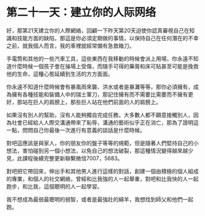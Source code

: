 # 第二十一天：建立你的人际网络

好，那第21天建立你的人際網絡，回顧一下昨天第20天迫使你認真審視自己在知識和技能方面的缺陷，那這是你必須定期做的事情，以保持自己在任何潛在的不幸之前，就我個人而言，我的車裡就經常備有急救箱刀。

手電筒和其他的一些汽車工具，這些東西在我移動的時候會派上用場，你永遠不知道什麼時候一個孩子會在操場上受傷，而隨手可得的藥膏和床可貼甚至可能是挽救他的生命，這種心態延續到生活的方方面面。

你永遠不知道什麼時候會有暴風雨來襲、洪水或者是暴灘等等，那你必須擁有，成為擁有各種技能和裝備人中的瑞士軍刀，那記住擁有而不需要比需要而不擁有更好，那站在巨人的肩膀上，那些巨人站在他們前面的人的肩膀上。

如果沒有別人的幫助，沒有人能夠獨自完成任務，大多數人都不願意接觸別人，因為社會已經給人人際交溝通帶來了恥辱，溝通的藝術似乎正在消亡，那為了證明這一點，問問自己你最後一次進行有意義的談話是什麼時候。

對吧這應該是與家人，你的朋友你的盤子等等的規範，但是隨著人們堅持自己的小想法，害怕碰到另一個小想法，以免自己的想法破裂，那這種情況變得越來越少見，此課程後續完整更新聯繫微信7007，5683。

對吧把它帶回來，伸出手和其他男人進行這樣的對話，創建一個由積極的個人組成的專業，和個人的社交網絡，曾經和比我強的人一起舉重，對吧和比我快的人一起跑步，和比我，這個聰明的人一起學習。

我不想成為最弱最聰明的弱智，或者是最強壯的綿羊，我想找到師父和他們一起跑。